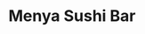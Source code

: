 ---
layout: place
title: "Menya Sushi Bar"
permalink: /colorado/greenwood-village/menya-sushi-bar.html
stateAbbr: CO
stateName: Colorado
cityName: Greenwood Village
seo:
  name: "Menya Sushi Bar"
  type: Restaurant
  links: null
description: "Looking for sushi in Greenwood Village, Colorado? Check out Menya Sushi Bar for a delightful Japanese dining experience. Enjoy a variety of sushi and other d..."
place_id: ChIJg7yPijyBbIcR4XRIGYRVXo4
photos:
  - name: >-
      places/ChIJg7yPijyBbIcR4XRIGYRVXo4/photos/AeeoHcKLsGnLHwT3vMI06HkHtKGk-oe40Vxmuop_MudXJ2_dzflb7EpS7ClofM_P84kzZZLVjdg3TWlDL8V-tYdPI8tbpc0pIbCV2LDxmSxplr88jYbQ-eJEmH670VWF8ce66-FEfA4wRL3VdZuUl8D-dLpbfbCfALEBo5_QqayOCRmOJGnVorTH3DVJvNyCqlrWbT8rEII875BFZx3bNgxHQTMajBqmr1HKcNqPNg-LavBWkUruFssqmBS_pLtyEwl-d_P3CAou8erT1rVbbMHpObWphUIlMhK4pHZvu7vnubTWklrBwaX8zhPvKBYedXI2drq5mwHCjyUDZvVJm9YCk6UlnpW_jNLcvSIhM66gjjczivtN0ffemWoN11Rz18l0s23hjk3aXlUi7aRsffFZZd6lLTLc-CBRtSzFTXYvb6O1DQ
    widthPx: 4160
    heightPx: 3120
    authorAttributions:
      - displayName: Chell Garrett
        uri: https://maps.google.com/maps/contrib/110323016599881423845
        photoUri: >-
          https://lh3.googleusercontent.com/a-/ALV-UjXTDEbO1i4Us8TXwjYfYTv5YlhECoeFxpLeN8sxeRcyi7-65phWPg=s100-p-k-no-mo
    flagContentUri: >-
      https://www.google.com/local/imagery/report/?cb_client=maps_api_places.places_api&image_key=!1e10!2sCIHM0ogKEICAgICypu3aag&hl=en-US
    googleMapsUri: >-
      https://www.google.com/maps/place//data=!3m4!1e2!3m2!1sCIHM0ogKEICAgICypu3aag!2e10!4m2!3m1!1s0x876c813c8a8fbc83:0x8e5e5584194874e1
  - name: >-
      places/ChIJg7yPijyBbIcR4XRIGYRVXo4/photos/AeeoHcL-Mvk_UvQMw2QhFYCcEn6hpkov0YXW0z61Kg09h3WWIkd_bykjYsf65aEOI6CRRGZ_-IzWxRrkdO67PqXzZcJzX2ajedIZ2YPFZneFzzRk6nLI95Les5cL0-HLCAg2zSEEtIs5FPMf_QhkM6XTlFt3Ot5UZoIBEyNgot3ESOl1yLLyqrAWjJF3uaW-e6dGV21G5KyRYF8uH7oalweNp1Sh5spBCaKzjzXZSJss4H41UUzTAejbIzW9voOFuLEpK0QmCwecKCRO-iEQX-I_gTdetunRWK6RMcexjlIq8kKOEA
    widthPx: 4800
    heightPx: 3200
    authorAttributions:
      - displayName: Menya Sushi Bar
        uri: https://maps.google.com/maps/contrib/107394731133323282576
        photoUri: >-
          https://lh3.googleusercontent.com/a/ACg8ocLh9pYzwY6DsalBCLnBeTAK1_0KjXx4fUPT9m5TfGrGytAr4g=s100-p-k-no-mo
    flagContentUri: >-
      https://www.google.com/local/imagery/report/?cb_client=maps_api_places.places_api&image_key=!1e10!2sAF1QipMyAlEgmFNpUqxTGPZJCjrMRBxB64J648d6V_bS&hl=en-US
    googleMapsUri: >-
      https://www.google.com/maps/place//data=!3m4!1e2!3m2!1sAF1QipMyAlEgmFNpUqxTGPZJCjrMRBxB64J648d6V_bS!2e10!4m2!3m1!1s0x876c813c8a8fbc83:0x8e5e5584194874e1
  - name: >-
      places/ChIJg7yPijyBbIcR4XRIGYRVXo4/photos/AeeoHcIkKCM3OMLaSpRhfvHD-TFmXpRE_SieIfSBVyqcWWFB9v6Sruqk5dC3Sm--5gDmlqwWWzDmsgatYJk1aXAYfZFpwA6do2SQ1BI0tPMMM28CF7f_qzmNGscGhpF3jMSmP2YDvQUI32f88o1hDveQORZU0T58I0l1zb4g67iy6J0dp-vfpcmHWSMy_j9T9ykOcQzTnB6ooPziIGnf7uJEW59Iuzw0Xu7PxY-yXGHsg6Y2i26UjheLuLFxto4hLcio9Ipb-rhRuouCkm9EVGt71bBEM8yon3ka4ylMFY2lNZpSUxFJYtYA_pjE-AHlKEnC_Q7ax9Ev4wJnOs7e3ShHzc7mpfAKH0trr2ZLRko9MkoHwiGCYDj4O8YOdyW2i5BEeY5TI8adDLg_UGTYY-KJtL7TGCo6v6oqDel_MQcJexJuukI
    widthPx: 4080
    heightPx: 3072
    authorAttributions:
      - displayName: Ben Loftin
        uri: https://maps.google.com/maps/contrib/114165844368422522195
        photoUri: >-
          https://lh3.googleusercontent.com/a-/ALV-UjVHxp9hmU-F_sdQYPeGcLUUgfo5F6_hGaQolw7EIoYL_WRRwxaq=s100-p-k-no-mo
    flagContentUri: >-
      https://www.google.com/local/imagery/report/?cb_client=maps_api_places.places_api&image_key=!1e10!2sCIHM0ogKEICAgMDI8_e9wAE&hl=en-US
    googleMapsUri: >-
      https://www.google.com/maps/place//data=!3m4!1e2!3m2!1sCIHM0ogKEICAgMDI8_e9wAE!2e10!4m2!3m1!1s0x876c813c8a8fbc83:0x8e5e5584194874e1
  - name: >-
      places/ChIJg7yPijyBbIcR4XRIGYRVXo4/photos/AeeoHcKA9hdWOskBLDKhLzfR-4BAmkuUCR2SsN-CHH1puufsvUVKK3ePESIP-g-Dl9h4PgsYNQ1Nqec1cJtKAL4uKDUdOAC55c7Ku2yuub4dgymbc-1NOYikfZp8_f8wB7wgn7ns4EkPkFYGLZmA4qdyAG4gclRTwURquqNYz63K_MaPMpVZwP0JG4F1-L1ZQXmGgFpxAIM_bN5y158rLpD78jREFt_nsWfFylXP8NDxdzSe9j4pwwdczBEA3k-n7HzfqeBMDaU8ha6SCrMP1USCgkndhuGCSkDUQVsIQgyuYVqh4IofRGUyMWTl-YHWFvo7Rbh3p8XmGD0DE9SEXMjgHNhIVXBYcdmyDLnFFMSGqZ0q3HtTvy8ss6AcAiUdLm3aezwEMsTXk8vYCiePvNA3J0WAKG0WiljK24YXIPyrwOE
    widthPx: 4032
    heightPx: 3024
    authorAttributions:
      - displayName: Fernanda Cunha
        uri: https://maps.google.com/maps/contrib/114252237585340716874
        photoUri: >-
          https://lh3.googleusercontent.com/a-/ALV-UjUWbiXpY8o_uB9kzbaeFlhuZc1iv7urGrAVoEpWXTxP1dllnREj=s100-p-k-no-mo
    flagContentUri: >-
      https://www.google.com/local/imagery/report/?cb_client=maps_api_places.places_api&image_key=!1e10!2sCIHM0ogKEICAgIDh3MaeFQ&hl=en-US
    googleMapsUri: >-
      https://www.google.com/maps/place//data=!3m4!1e2!3m2!1sCIHM0ogKEICAgIDh3MaeFQ!2e10!4m2!3m1!1s0x876c813c8a8fbc83:0x8e5e5584194874e1
  - name: >-
      places/ChIJg7yPijyBbIcR4XRIGYRVXo4/photos/AeeoHcIQLhfviCupjHi2y9WmFrQd2QmVwkg9CDwLKwbSJynngyMhcImCFQmocufpP_G4t_ie8c6Bo4gBPlsAEj-DHcgVhCAdL2HuSgtBlFNhD_qXVdbXyods0Ktz6UKW14pSGInLzuIy10Pf1F2GT577r-T4hqwnJqPTxDWvdij1E1zdGjC5TyKplxWvjmDNo7eyqId20_7uGVA62iNY6yZFRCdK7B4rRqvnHeqzrbEiZkq6hDxEib6epMLw1kXla8ygrx1AboHflyZ91_DTCVEu_v2tTDzWvAyXEZ9JeINApLst0dYNi_rpBeCvWagGGNr4stKteQUqqSzTqpp-TmdOHrK6R0u4yc0MMJEUxLonXvLRWj0FSCaP6EQIXqmJk9zT_nGdaakoLRDc1iQNsmtHkhfQ5xOrNtdPR3X9R7AjAe_jGQ
    widthPx: 4000
    heightPx: 2252
    authorAttributions:
      - displayName: Jon
        uri: https://maps.google.com/maps/contrib/114581684317073534199
        photoUri: >-
          https://lh3.googleusercontent.com/a/ACg8ocKOWeQGJofGzD2Q3AhEkU_7El6Pf76Qu0IBM3mCf_3hZRMEQw=s100-p-k-no-mo
    flagContentUri: >-
      https://www.google.com/local/imagery/report/?cb_client=maps_api_places.places_api&image_key=!1e10!2sCIHM0ogKEICAgID_k6blBQ&hl=en-US
    googleMapsUri: >-
      https://www.google.com/maps/place//data=!3m4!1e2!3m2!1sCIHM0ogKEICAgID_k6blBQ!2e10!4m2!3m1!1s0x876c813c8a8fbc83:0x8e5e5584194874e1
  - name: >-
      places/ChIJg7yPijyBbIcR4XRIGYRVXo4/photos/AeeoHcIKJwioXVJedZ7DK6NQGzNw4Ek4_qBkVzIYZcO7kVafiG7LsWWFMDUpaFr-e_O-shF1GznHLp1iY9dyQRPMP8MX9wiq8Jnj7L_65ixmWadI6i_aW-Z2xDTuMrT7uVS1H35wA_3PDJF1gZT1sEwlci3NQjCNvuCWBqcEzK546zg2RUSSxM_JKWJiivFuupe1wrOgBrcRc0OO1h4OTKms6u24Jbea41q3_L0YWEFTEyrqYKnkfdaDV3LgP5k8t985OUwX8YoU4X8q8UoBhmWomTB8gW-P_lfeTOhKdhfs-xHop9LCb6W3OegBo7qnFgJ8nxSwPYwm5XrehZlK3pMbRF6USKrjLcP0pTaxz5vW33MPf_8ILU1fd95REZjwDTA2kWBAWIiagNX_7IRkIhYu3NJWjw_1sl9-xRYPpepD2obWDQ
    widthPx: 3024
    heightPx: 4032
    authorAttributions:
      - displayName: Fanny Hutabarat
        uri: https://maps.google.com/maps/contrib/105219461748491447863
        photoUri: >-
          https://lh3.googleusercontent.com/a/ACg8ocJv0etQZjKzfI4QQAHAQUnuMmNTtIp_FwuJt-X-hv7bmdYDfQ=s100-p-k-no-mo
    flagContentUri: >-
      https://www.google.com/local/imagery/report/?cb_client=maps_api_places.places_api&image_key=!1e10!2sCIHM0ogKEICAgIDm3LLUSw&hl=en-US
    googleMapsUri: >-
      https://www.google.com/maps/place//data=!3m4!1e2!3m2!1sCIHM0ogKEICAgIDm3LLUSw!2e10!4m2!3m1!1s0x876c813c8a8fbc83:0x8e5e5584194874e1
  - name: >-
      places/ChIJg7yPijyBbIcR4XRIGYRVXo4/photos/AeeoHcJSpTQA6yADys-sH72O0HZpL3JGt-NQxk1nML7l9ddUvfrldXIu_BM0Vod6TixwTQAaUVkjdCo5xIiMsvKvJJBd-duK8OItsZSI_FdtVO14GYpq1WPhg0dX0A8nt4RdoFvvCcakQfpOaXU4weZ8Xusf1J8itKy1BN69bQ9yiB3uZfVUUAZU53XUKykmh-TxJhJITaGXbk_omoXVGheaTKKGlrtsayHH-3BNlb0lSqhdYRr-tgCndmVShjHur0vRqeJOVCvNrftnc9ln6mFRr0Y6ng4tmSA4PxgMcuICNR5R0khT7Yer_afSuD4m8dvruHUPiBCncjMv-HaY3joex_TS_KI9BYobXpQCjULUK-UCRlULc3a4zgj3LHsleU2GMyi8ovFxgxF8Fs5ZL3k4iBpFzgLU8KXbli54oT4SD_s0Dg
    widthPx: 3000
    heightPx: 4000
    authorAttributions:
      - displayName: Racheal Coleman
        uri: https://maps.google.com/maps/contrib/113204855670325903420
        photoUri: >-
          https://lh3.googleusercontent.com/a/ACg8ocKiCLNJoj6pYQoB0UTXtiGaOw3bRO6MkrPeZnQ1P44_FhB8ZQ=s100-p-k-no-mo
    flagContentUri: >-
      https://www.google.com/local/imagery/report/?cb_client=maps_api_places.places_api&image_key=!1e10!2sCIHM0ogKEICAgMCAnLn9NQ&hl=en-US
    googleMapsUri: >-
      https://www.google.com/maps/place//data=!3m4!1e2!3m2!1sCIHM0ogKEICAgMCAnLn9NQ!2e10!4m2!3m1!1s0x876c813c8a8fbc83:0x8e5e5584194874e1
  - name: >-
      places/ChIJg7yPijyBbIcR4XRIGYRVXo4/photos/AeeoHcIvjmCjFB3Zkqh21lZ-K-vnS1ZOEtz9n-FyoGGhKrbfjszg9PH1XxxQTQsGIpeK_Cz8zRwCZSTpRltWdi6xW0LAFDF6_D_QKGxYRZ7947usU4Q6DGm__P_EEXZ_J0sv7T-1gSqUZT4M13JBHGyJGlZOhOufcmWIRkwX3_R4xsk0zx_pDxCkCgnmpivGHkq0t44UfrXGNDXnQqay5yGLCMVvVzw_eVgsUBLL1F5yZA3mMjSQa6eH-ZEjk0KQzEo1M6uG2XHr83n5jvgc5SUK4aEvEueYWmvXO0x4LNwiQKn6ocFUQWlrdNhRjjQbqfYyAblizsH1Edsl2OqvOBmJYCS8xRYMMyIH9o1rMxkfFhE8iyrCbl5XRgQ98ZIfrvdc7o-81IAZmFkIdwjIHjlLeNGRFsTxUO4ZxJ2JXzAkAQzUrJ4d
    widthPx: 4000
    heightPx: 3000
    authorAttributions:
      - displayName: Racheal Coleman
        uri: https://maps.google.com/maps/contrib/113204855670325903420
        photoUri: >-
          https://lh3.googleusercontent.com/a/ACg8ocKiCLNJoj6pYQoB0UTXtiGaOw3bRO6MkrPeZnQ1P44_FhB8ZQ=s100-p-k-no-mo
    flagContentUri: >-
      https://www.google.com/local/imagery/report/?cb_client=maps_api_places.places_api&image_key=!1e10!2sCIHM0ogKEICAgMCAnNn3ywE&hl=en-US
    googleMapsUri: >-
      https://www.google.com/maps/place//data=!3m4!1e2!3m2!1sCIHM0ogKEICAgMCAnNn3ywE!2e10!4m2!3m1!1s0x876c813c8a8fbc83:0x8e5e5584194874e1
  - name: >-
      places/ChIJg7yPijyBbIcR4XRIGYRVXo4/photos/AeeoHcI_80PsT2_-veUu8OHMOU1PrxrKQKBu2ZNrZuFHZdBKcmXvx_dSlDtje2VS0xR1m8i5I7hkm0WBAHaoWQGbCC0Wi477nx5OZGLPCQUN-SWr4tTjfW-XXSA-kXDSskEA_n5N99scXbnAxK6XhhHrk5tPgQOk5z8hJ8r2pg9N2MVaIkiqG8onh3C5-yX39h2y47v6vsQaA-OjFkFIt9S9SqS_vXTIL71lmhCB64dVSyKkx0runs_GhHQI0XzuRMk0EnthGIlLdcGSH0bPsTBvJkPhms7z4P8F2CXK0tbvxXERUpbXXcL24LJrwi2vZDJ-lpfwn5mKSKU78BmAvQFT7RGiSo9nUNY9QBa17uZc7EFE8OLikZ0MG7rDV5YZMm9SVpTYallkC7sJ6Qo69_-gN3m2t7_OsFera7_x68qhLV4
    widthPx: 4000
    heightPx: 3000
    authorAttributions:
      - displayName: Racheal Coleman
        uri: https://maps.google.com/maps/contrib/113204855670325903420
        photoUri: >-
          https://lh3.googleusercontent.com/a/ACg8ocKiCLNJoj6pYQoB0UTXtiGaOw3bRO6MkrPeZnQ1P44_FhB8ZQ=s100-p-k-no-mo
    flagContentUri: >-
      https://www.google.com/local/imagery/report/?cb_client=maps_api_places.places_api&image_key=!1e10!2sCIHM0ogKEICAgMCAnNmvcw&hl=en-US
    googleMapsUri: >-
      https://www.google.com/maps/place//data=!3m4!1e2!3m2!1sCIHM0ogKEICAgMCAnNmvcw!2e10!4m2!3m1!1s0x876c813c8a8fbc83:0x8e5e5584194874e1
  - name: >-
      places/ChIJg7yPijyBbIcR4XRIGYRVXo4/photos/AeeoHcJKGGoqW7BCPtfDVxzF23C9i7bBBfRfuCVV3bMYU5wpcYCsVEfVAA_JLaCjMWtvBlaqaJWOYL0sf0uZ_L_M-g-sFBSRgkvirBMnUFjXwvVtFPfi_39xVMaG4l0w-4X8YBFDXydzArIxHpqp1il5VdkK_K0_HPseQJMad8MILiN9X9RYKVhzQ3btyddCcArGpC7mQv3H4M35DzPSTceYJcXbZGiflhn3BN5AQrxR93qOR5ayjq3FE2PzQn8xkWxsWEfdconabHeC7lRPXEMgrLtTrbuakwHNQL_hUJ8kWeFmWOrBxrORJx9Vea7TpEtS1kvrwgX_4RlBjSGsA4Koe80fdypdpX6zios4xJNYRUXozyhEuZW0kdIZ-TDiVDW5bXMH5jcSoW1bcxU2gNhOyO-ldAuD8BB4e5iOU6UhjE4LKw
    widthPx: 4032
    heightPx: 3024
    authorAttributions:
      - displayName: Gordon “Gordo” F
        uri: https://maps.google.com/maps/contrib/101138581587411188842
        photoUri: >-
          https://lh3.googleusercontent.com/a-/ALV-UjUNB3FtfS3HxJTZBgja_3xL6WYZhS3rvRmTq9Q6flACP4YT2pjm=s100-p-k-no-mo
    flagContentUri: >-
      https://www.google.com/local/imagery/report/?cb_client=maps_api_places.places_api&image_key=!1e10!2sCIHM0ogKEICAgIDm-dz3Vg&hl=en-US
    googleMapsUri: >-
      https://www.google.com/maps/place//data=!3m4!1e2!3m2!1sCIHM0ogKEICAgIDm-dz3Vg!2e10!4m2!3m1!1s0x876c813c8a8fbc83:0x8e5e5584194874e1
address: 5910 S University Blvd, Greenwood Village, CO 80121, USA
street: 5910 S University Blvd
city: Greenwood Village
state: CO
zip: '80121'
country: USA
neighborhood: null
latitude: '39.608400'
longitude: '-104.957777'
accessibility_options:
  wheelchairAccessibleParking: true
  wheelchairAccessibleEntrance: true
  wheelchairAccessibleRestroom: true
  wheelchairAccessibleSeating: true
business_status: OPERATIONAL
name: Menya Sushi Bar
google_maps_links:
  directionsUri: >-
    https://www.google.com/maps/dir//''/data=!4m7!4m6!1m1!4e2!1m2!1m1!1s0x876c813c8a8fbc83:0x8e5e5584194874e1!3e0
  placeUri: https://maps.google.com/?cid=10258731027044791521
  writeAReviewUri: >-
    https://www.google.com/maps/place//data=!4m3!3m2!1s0x876c813c8a8fbc83:0x8e5e5584194874e1!12e1
  reviewsUri: >-
    https://www.google.com/maps/place//data=!4m4!3m3!1s0x876c813c8a8fbc83:0x8e5e5584194874e1!9m1!1b1
  photosUri: >-
    https://www.google.com/maps/place//data=!4m3!3m2!1s0x876c813c8a8fbc83:0x8e5e5584194874e1!10e5
primary_type: Sushi Restaurant
opening_hours:
  regular: null
  current: null
secondary_opening_hours:
  regular:
    weekdayDescriptions: null
    type: null
  current:
    weekdayDescriptions: null
    type: null
phone: null
price_level: null
price_range: null
rating: null
rating_count: 0
website: null
reviews: null
parking_options: null
payment_options: null
allow_dogs: null
curbside_pickup: null
delivery: null
dine_in: null
good_for_children: null
good_for_groups: null
good_for_sports: null
live_music: null
menu_for_children: null
outdoor_seating: null
reservable: null
restroom: null
serves_beer: null
serves_breakfast: null
serves_brunch: null
serves_cocktails: null
serves_coffee: null
serves_dinner: null
serves_dessert: null
serves_lunch: null
serves_vegetarian_food: null
serves_wine: null
takeout: null
summary: null

---
